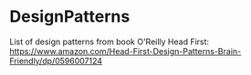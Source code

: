 # DesignPatterns
List of design patterns from book O'Reilly Head First: https://www.amazon.com/Head-First-Design-Patterns-Brain-Friendly/dp/0596007124
